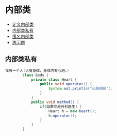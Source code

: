 # 内部类
- [定义内部类](https://github.com/WhCannon/JavaSE/tree/master/Inner-class/定义内部类.MD)
- [内部类私有](#内部类私有)
- [匿名内部类](https://github.com/WhCannon/JavaSE/tree/master/Inner-class/匿名内部类.MD)
- [练习题](https://github.com/WhCannon/JavaSE/tree/master/Inner-class/练习题.MD)




## 内部类私有
```java
我有一个人(人有身体，身体内有心脏。)
		class Body {
			private class Heart {
				public void operator() {
					System.out.println("心脏搭桥");
				}
			}
			public void method() {
				if(如果你是外科医生) {
					Heart h = new Heart();
					h.operator();
				}
			}
		}
```
